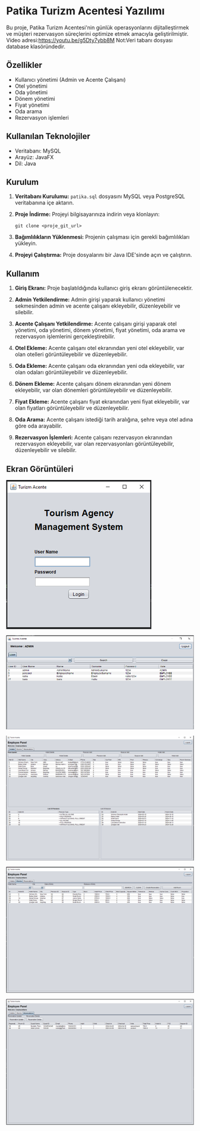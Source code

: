 # Patika Turizm Acentesi Yazılımı

Bu proje, Patika Turizm Acentesi'nin günlük operasyonlarını dijitalleştirmek ve müşteri rezervasyon süreçlerini optimize etmek amacıyla geliştirilmiştir.
Video adresi:https://youtu.be/g5Dty7ybb8M
Not:Veri tabanı dosyası database klasöründedir.

## Özellikler

- Kullanıcı yönetimi (Admin ve Acente Çalışanı)
- Otel yönetimi
- Oda yönetimi
- Dönem yönetimi
- Fiyat yönetimi
- Oda arama
- Rezervasyon işlemleri

## Kullanılan Teknolojiler

- Veritabanı: MySQL
- Arayüz: JavaFX
- Dil: Java

## Kurulum

1. **Veritabanı Kurulumu:** `patika.sql` dosyasını MySQL veya PostgreSQL veritabanına içe aktarın.

2. **Proje İndirme:** Projeyi bilgisayarınıza indirin veya klonlayın:

    ```
    git clone <proje_git_url>
    ```

3. **Bağımlılıkların Yüklenmesi:** Projenin çalışması için gerekli bağımlılıkları yükleyin.

4. **Projeyi Çalıştırma:** Proje dosyalarını bir Java IDE'sinde açın ve çalıştırın.

## Kullanım

1. **Giriş Ekranı:** Proje başlatıldığında kullanıcı giriş ekranı görüntülenecektir.

2. **Admin Yetkilendirme:** Admin girişi yaparak kullanıcı yönetimi sekmesinden admin ve acente çalışanı ekleyebilir, düzenleyebilir ve silebilir.

3. **Acente Çalışanı Yetkilendirme:** Acente çalışanı girişi yaparak otel yönetimi, oda yönetimi, dönem yönetimi, fiyat yönetimi, oda arama ve rezervasyon işlemlerini gerçekleştirebilir.

4. **Otel Ekleme:** Acente çalışanı otel ekranından yeni otel ekleyebilir, var olan otelleri görüntüleyebilir ve düzenleyebilir.

5. **Oda Ekleme:** Acente çalışanı oda ekranından yeni oda ekleyebilir, var olan odaları görüntüleyebilir ve düzenleyebilir.

6. **Dönem Ekleme:** Acente çalışanı dönem ekranından yeni dönem ekleyebilir, var olan dönemleri görüntüleyebilir ve düzenleyebilir.

7. **Fiyat Ekleme:** Acente çalışanı fiyat ekranından yeni fiyat ekleyebilir, var olan fiyatları görüntüleyebilir ve düzenleyebilir.

8. **Oda Arama:** Acente çalışanı istediği tarih aralığına, şehre veya otel adına göre oda arayabilir.

9. **Rezervasyon İşlemleri:** Acente çalışanı rezervasyon ekranından rezervasyon ekleyebilir, var olan rezervasyonları görüntüleyebilir, düzenleyebilir ve silebilir.

## Ekran Görüntüleri

 ![Giris Ekranı](login.png)

 ![Admin Ekranı](admin.png)

 ![Otel Ekranı](hotel.png)

 ![Oda Ekranı](room.png)

 ![Rezarvasyon Ekranı](rezervasyon.png)


